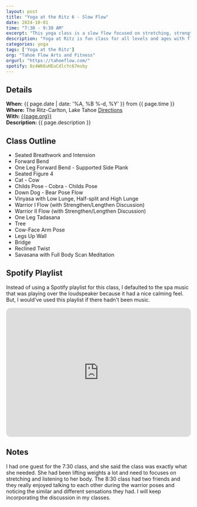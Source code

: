 ```yaml
---
layout: post
title: "Yoga at the Ritz 6 - Slow Flow"
date: 2024-10-01
time: "7:30 - 9:30 AM" 
excerpt: "This yoga class is a slow flow focused on stretching, strengthening, and balancing. It includes a full body scan to bring awareness to any tightness and tenderness in the body."
description: "Yoga at Ritz is fun class for all levels and ages with flowing poses and breath-work to build stability, flexibility, and mindfulness. These classes will typically follow an arc of opening awareness, warm-up stretch, standing poses, balancing poses, inversions, grounding poses, and relaxation. The are two classes, one at 7:30 and one at 8:30. I adapt each class to the students who show up." 
categories: yoga
tags: ['Yoga at the Ritz']
org: "Tahoe Flow Arts and Fitness"
orgurl: "https://tahoeflow.com/"
spotify: 0z4W66uHEuCdlcYc67msby
---
```


## Details

**When:** {{ page.date | date: '%A, %B %-d, %Y' }} from {{ page.time }}   
**Where:** The Ritz-Carlton, Lake Tahoe [Directions](https://www.google.com/maps?rlz=1C5CHFA_enUS818US818&gs_lcrp=EgZjaHJvbWUyBggAEEUYOTIGCAEQRRhAMgYIAhBFGEAyBggDEEUYPTIGCAQQRRg90gEHMTc1ajBqNKgCALACAQ&um=1&ie=UTF-8&fb=1&gl=us&sa=X&geocode=KeeGOX1HYpmAMaC03BLJLCKB&daddr=13031+Ritz+Carlton+Highlands+Ct,+Truckee,+CA+96161)    
**With:** [{{page.org}}]({{page.orgurl}})   
**Description:** {{ page.description }}   

## Class Outline   

- Seated Breathwork and Intension 
- Forward Bend
- One Leg Forward Bend - Supported Side Plank
- Seated Figure 4
- Cat - Cow
- Childs Pose - Cobra - Childs Pose
- Down Dog - Bear Pose Flow
- Vinyasa with Low Lunge, Half-split and High Lunge
- Warrior I Flow (with Strengthen/Lengthen Discussion)
- Warrior II Flow (with Strengthen/Lengthen Discussion)
- One Leg Tadasana
- Tree
- Cow-Face Arm Pose
- Legs Up Wall
- Bridge 
- Reclined Twist
- Savasana with Full Body Scan Meditation

## Spotify Playlist

Instead of using a Spotify playlist for this class, I defaulted to the spa music that was playing over the loudspeaker because it had a nice calming feel. But, I would've used this playlist if there hadn't been music. 

<iframe style="border-radius:12px" src="https://open.spotify.com/embed/playlist/{{ page.spotify }}?utm_source=generator" width="100%" height="352" frameBorder="0" allowfullscreen="" allow="autoplay; clipboard-write; encrypted-media; fullscreen; picture-in-picture" loading="lazy"></iframe>  


## Notes 

I had one guest for the 7:30 class, and she said the class was exactly what she needed. She had been lifting weights a lot and need to focuses on stretching and listening to her body. The 8:30 class had two friends and they really enjoyed talking to each other during the warrior poses and noticing the similar and different sensations they had. I will keep incorporating the discussion in my classes. 